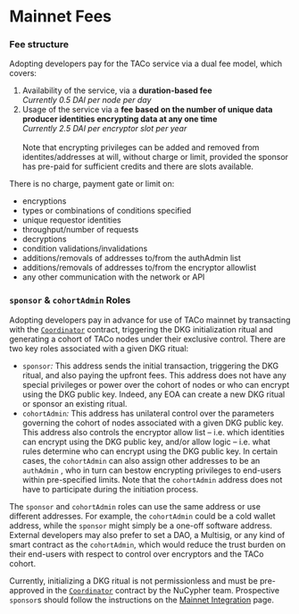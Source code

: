 # Mainnet Fees

### Fee structure&#x20;

Adopting developers pay for the TACo service via a dual fee model, which covers:&#x20;

1. Availability of the service, via a **duration-based fee**\
   _Currently 0.5 DAI per node per day_
2. Usage of the service via a **fee** **based on the number of unique data producer identities encrypting data at any one time**\
   _Currently 2.5 DAI per encryptor slot per year_\
   \
   Note that encrypting privileges can be added and removed from identites/addresses at will, without charge or limit, provided the sponsor has pre-paid for sufficient credits and there are slots available.

There is no charge, payment gate or limit on:

* encryptions
* types or combinations of conditions specified
* unique requestor identities
* throughput/number of requests
* decryptions
* condition validations/invalidations
* additions/removals of addresses to/from the authAdmin list
* additions/removals of addresses to/from the encryptor allowlist
* any other communication with the network or API

### `sponsor` & `cohortAdmin` Roles

Adopting developers pay in advance for use of TACo mainnet by transacting with the [`Coordinator`](https://github.com/nucypher/nucypher-contracts/blob/main/contracts/contracts/coordination/Coordinator.sol) contract, triggering the DKG initialization ritual and generating a cohort of TACo nodes under their exclusive control. There are two key roles associated with a given DKG ritual:&#x20;

* `sponsor`_:_ This address sends the initial transaction, triggering the DKG ritual, and also paying the upfront fees. This address does not have any special privileges or power over the cohort of nodes or who can encrypt using the DKG public key. Indeed, any EOA can create a new DKG ritual or sponsor an existing ritual.&#x20;
* `cohortAdmin`_:_ This address has unilateral control over the parameters governing the cohort of nodes associated with a given DKG public key. This address also controls the encryptor allow list – i.e. which identities can encrypt using the DKG public key, and/or allow logic – i.e. what rules determine who can encrypt using the DKG public key. In certain cases, the `cohortAdmin` can also assign other addresses to be an `authAdmin` , who in turn can bestow encrypting privileges to end-users within pre-specified limits. Note that the `cohortAdmin` address does not have to participate during the initiation process.

The `sponsor` and `cohortAdmin` roles can use the same address or use different addresses. For example, the `cohortAdmin` could be a cold wallet address, while the `sponsor` might simply be a one-off software address. External developers may also prefer to set a DAO, a Multisig, or any kind of smart contract as the `cohortAdmin`, which would reduce the trust burden on their end-users with respect to control over encryptors and the TACo cohort.

Currently, initializing a DKG ritual is not permissionless and must be pre-approved in the [`Coordinator`](https://github.com/nucypher/nucypher-contracts/blob/main/contracts/contracts/coordination/Coordinator.sol) contract by the NuCypher team. Prospective `sponsor`s should follow the instructions on the [Mainnet Integration](mainnet-taco-beta-program.md) page.







